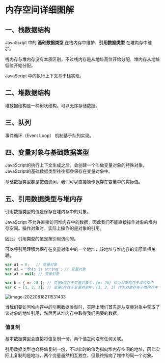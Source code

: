 # 内存空间详细图解

## 一、栈数据结构

JavaScript 中的 **基础数据类型** 在栈内存中维护，**引用数据类型** 在堆内存中维护。

栈内存与堆内存没有本质区别，不过栈内存是从地址高位开始分配，堆内存从地址低位开始分配。

JavaScript 中的执行上下文基于栈实现。

## 二、堆数据结构

堆数据结构是一种树状结构。可以无序存储数据。

## 三、队列

事件循环（Event Loop） 机制基于队列实现。

## 四、变量对象与基础数据类型

JavaScript的执行上下文生成之后，会创建一个叫做变量对象的特殊对象，JavaScript的基础数据类型往往都会保存在变量对象中。

基础数据类型都是按值访问，我们可以直接操作保存在变量中的实际值。

## 五、引用数据类型与堆内存

引用数据类型的值是保存在堆内存中的对象。

 JavaScript 不允许直接访问堆内存中的数据，因此我们不能直接操作对象的堆内存空间。操作对象时，实际上操作的是对象的引用。

因此，引用类型的值是按引用访问的。

可以将引用理解为保存在变量对象中的一个地址，该地址与堆内存的实际值相关联。

```js
var a1 = 0;   // 变量对象
var a2 = 'this is string'; // 变量对象
var a3 = null; // 变量对象

var b = { m: 20 }; // 变量b存在于变量对象中，{m: 20} 作为对象存在于堆内存中
var c = [1, 2, 3]; // 变量c存在于变量对象中，[1, 2, 3] 作为对象存在于堆内存中
```

![image-20220818211531433](C:\Users\Zirina\AppData\Roaming\Typora\typora-user-images\image-20220818211531433.png)

当我们要访问堆内存中的引用数据类型时，实际上我们首先是从变量对象中获取了该对象的地址引用，然后再从堆内存中取得我们需要的数据。

### 值复制

基本数据类型会直接将值复制一份，两个值之间没有任何关联。

引用数据类型也会将值复制一份，不过此时的值为指向堆内存空间的地址，因此实际上复制的是地址。两个变量虽然相互独立，但最终指向了堆中的同一个对象。

